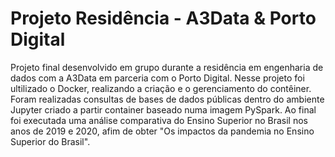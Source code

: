 # Projeto Residência - A3Data & Porto Digital

Projeto final desenvolvido em grupo durante a residência em engenharia de dados com a A3Data em parceria com o Porto Digital. Nesse projeto foi ultilizado o Docker, realizando a criação e o gerenciamento do contêiner. Foram realizadas consultas de bases de dados públicas dentro do ambiente Jupyter criado a partir container baseado numa imagem PySpark. Ao final foi executada uma análise comparativa do Ensino Superior no Brasil nos anos de 2019 e 2020, afim de obter "Os impactos da pandemia no Ensino Superior do Brasil".

